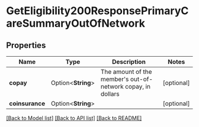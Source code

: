 # GetEligibility200ResponsePrimaryCareSummaryOutOfNetwork

## Properties

Name | Type | Description | Notes
------------ | ------------- | ------------- | -------------
**copay** | Option<**String**> | The amount of the member's out-of-network copay, in dollars | [optional]
**coinsurance** | Option<**String**> |  | [optional]

[[Back to Model list]](../README.md#documentation-for-models) [[Back to API list]](../README.md#documentation-for-api-endpoints) [[Back to README]](../README.md)


